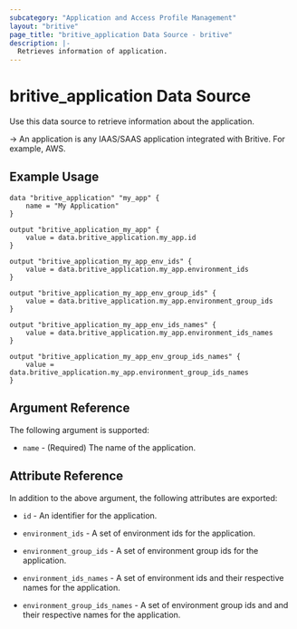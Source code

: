 ```yaml
---
subcategory: "Application and Access Profile Management"
layout: "britive"
page_title: "britive_application Data Source - britive"
description: |-
  Retrieves information of application.
---
```


# britive_application Data Source

Use this data source to retrieve information about the application.

-> An application is any IAAS/SAAS application integrated with Britive. For example, AWS.

## Example Usage

```hcl
data "britive_application" "my_app" {
    name = "My Application"
}

output "britive_application_my_app" {
    value = data.britive_application.my_app.id
}

output "britive_application_my_app_env_ids" {
    value = data.britive_application.my_app.environment_ids
}

output "britive_application_my_app_env_group_ids" {
    value = data.britive_application.my_app.environment_group_ids
}

output "britive_application_my_app_env_ids_names" {
    value = data.britive_application.my_app.environment_ids_names
}

output "britive_application_my_app_env_group_ids_names" {
    value = data.britive_application.my_app.environment_group_ids_names
}
```

## Argument Reference

The following argument is supported:

* `name` - (Required) The name of the application.

## Attribute Reference

In addition to the above argument, the following attributes are exported:

* `id` - An identifier for the application.

* `environment_ids` - A set of environment ids for the application.

* `environment_group_ids` - A set of environment group ids for the application.

* `environment_ids_names` - A set of environment ids and their respective names for the application.

* `environment_group_ids_names` - A set of environment group ids and and their respective names for the application.
